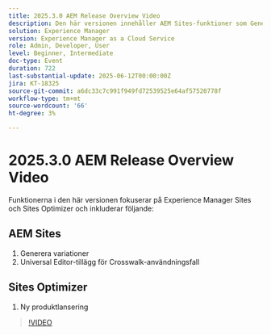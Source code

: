```yaml
---
title: 2025.3.0 AEM Release Overview Video
description: Den här versionen innehåller AEM Sites-funktioner som Generate Variations, Crosswalk-stöd i Universal Editor och New Product Launch i Sites Optimizer.
solution: Experience Manager
version: Experience Manager as a Cloud Service
role: Admin, Developer, User
level: Beginner, Intermediate
doc-type: Event
duration: 722
last-substantial-update: 2025-06-12T00:00:00Z
jira: KT-18325
source-git-commit: a6dc33c7c991f949fd72539525e64af57520778f
workflow-type: tm+mt
source-wordcount: '66'
ht-degree: 3%

---
```



# 2025.3.0 AEM Release Overview Video

Funktionerna i den här versionen fokuserar på Experience Manager Sites och Sites Optimizer och inkluderar följande:

## AEM Sites

1. Generera variationer
1. Universal Editor-tillägg för Crosswalk-användningsfall

## Sites Optimizer

1. Ny produktlansering

>[!VIDEO](https://video.tv.adobe.com/v/3463869/?learn=on&enablevpops&captions=swe)
